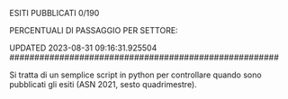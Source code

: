 ESITI PUBBLICATI 0/190 

PERCENTUALI DI PASSAGGIO PER SETTORE:

UPDATED 2023-08-31 09:16:31.925504
###################################################### 

Si tratta di un semplice script in python per controllare quando sono pubblicati gli esiti (ASN 2021, sesto quadrimestre).

